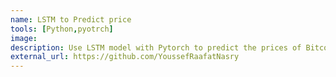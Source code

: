 ```yaml
---
name: LSTM to Predict price
tools: [Python,pyotrch]
image:
description: Use LSTM model with Pytorch to predict the prices of Bitcorn.
external_url: https://github.com/YoussefRaafatNasry
---
```

